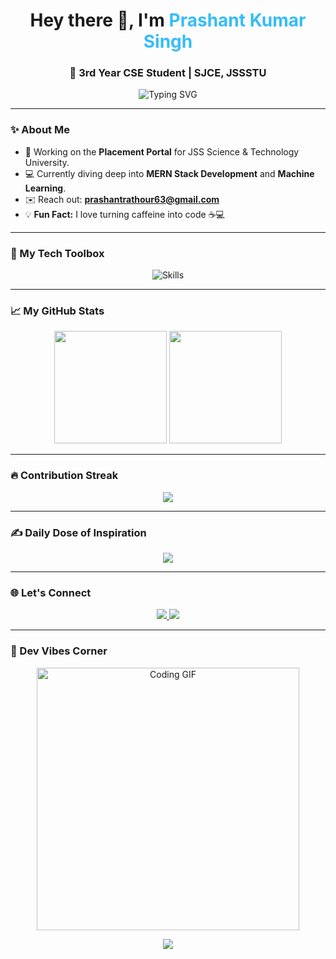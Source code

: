 <h1 align="center">Hey there 👋, I'm <span style="color:#36BCF7">Prashant Kumar Singh</span></h1>
<h3 align="center">🚀 3rd Year CSE Student | SJCE, JSSSTU</h3>

<p align="center">
  <img src="https://readme-typing-svg.herokuapp.com?font=Fira+Code&size=25&duration=4000&pause=1000&color=36BCF7&center=true&vCenter=true&width=700&lines=Welcome+to+my+GitHub+Profile!;Tech+Explorer+%7C+Developer+%7C+Lifelong+Learner;Building+Projects+that+Matter.;Let%27s+Innovate+Together+🤝;" alt="Typing SVG" />
</p>

---

### ✨ About Me

- 🎯 Working on the **Placement Portal** for JSS Science & Technology University.
- 💻 Currently diving deep into **MERN Stack Development** and **Machine Learning**.
- ✉️ Reach out: **[prashantrathour63@gmail.com](mailto:prashantrathour63@gmail.com)**
- 💡 **Fun Fact:** I love turning caffeine into code ☕💻

---

### 🧰 My Tech Toolbox

<p align="center">
  <img src="https://skillicons.dev/icons?i=java,python,c,cpp,html,css,js,react,nodejs,express,mongodb,mysql,bootstrap,linux,git,vscode" alt="Skills" />
</p>

---

### 📈 My GitHub Stats

<div align="center">
  <img src="https://github-readme-stats.vercel.app/api?username=PSRajput3377&show_icons=true&include_all_commits=true&count_private=true&theme=tokyonight&hide_border=false" height="180" />
  <img src="https://github-readme-stats.vercel.app/api/top-langs/?username=PSRajput3377&layout=compact&theme=tokyonight&hide_border=false" height="180" />
</div>

---

### 🔥 Contribution Streak

<p align="center">
  <img src="https://github-readme-streak-stats.herokuapp.com/?user=PSRajput3377&theme=tokyonight&hide_border=false" />
</p>

---

### ✍️ Daily Dose of Inspiration

<p align="center">
  <img src="https://quotes-github-readme.vercel.app/api?type=horizontal&theme=tokyonight" />
</p>

---

### 🌐 Let's Connect

<p align="center">
  <a href="https://www.linkedin.com/in/prashant-singh-239153258/" target="_blank">
    <img src="https://img.shields.io/badge/LinkedIn-0077B5?logo=linkedin&logoColor=white&style=for-the-badge" />
  </a>
  <a href="mailto:prashantrathour63@gmail.com" target="_blank">
    <img src="https://img.shields.io/badge/Gmail-D14836?logo=gmail&logoColor=white&style=for-the-badge" />
  </a>
</p>

---

### 🎨 Dev Vibes Corner

<p align="center">
  <img src="https://media.giphy.com/media/qgQUggAC3Pfv687qPC/giphy.gif" width="420" alt="Coding GIF" />
</p>

<p align="center">
  <img src="https://readme-typing-svg.herokuapp.com?font=Fira+Code&size=22&duration=4000&pause=500&color=36BCF7&center=true&vCenter=true&width=700&lines=Code+%7C+Eat+%7C+Sleep+%7C+Repeat!;Fueled+by+Coffee+%26+Curiosity.;Building+the+Future+One+Line+at+a+Time.;Turning+Ideas+into+Reality." />
</p>
